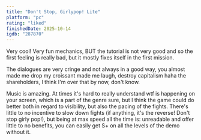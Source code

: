 ```yaml
---
title: "Don't Stop, Girlypop! Lite"
platform: "pc"
rating: "liked"
finishedDate: 2025-10-14
igdb: "287870"
---
```


Very cool! Very fun mechanics, BUT the tutorial is not very good and so the first feeling is really bad, but it mostly fixes itself in the first mission.

The dialogues are very cringe and not always in a good way, you almost made me drop my croissant made me laugh, destroy capitalism haha the shareholders, I think I'm over that by now, don't know.

Music is amazing. At times it's hard to really understand wtf is happening on your screen, which is a part of the genre sure, but I think the game could do better both in regard to visibility, but also the pacing of the fights. There's little to no incentive to slow down fights (if anything, it's the reverse! Don't stop girly pop!), but being at max speed all the time is: unreadable and offer little to no benefits, you can easily get S+ on all the levels of the demo without it.
